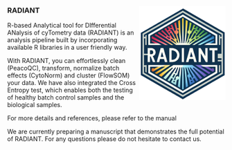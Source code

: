 ### RADIANT <img src="logo.png" width="200" align="right" /> 

R-based Analytical tool for DIfferential ANalysis of cyTometry data (RADIANT) is an analysis pipeline built by incorporating available R libraries in a user friendly way.

With RADIANT, you can effortlessly clean (PeacoQC), transform, normalize batch effects (CytoNorm) and cluster (FlowSOM) your data. We have also integrated the Cross Entropy test, which enables both the testing of healthy batch control samples and the biological samples.


For more details and references, please refer to the manual

We are currently preparing a manuscript that demonstrates the full potential of RADIANT.
For any questions please do not hesitate to contact us.
